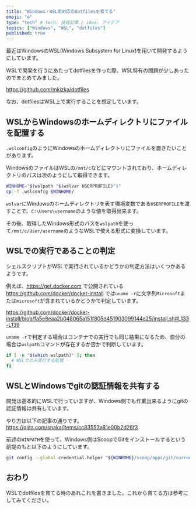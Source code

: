 ```yaml
---
title: "Windows・WSL両対応のdotfilesを育てる"
emoji: "⚙"
type: "tech" # tech: 技術記事 / idea: アイデア
topics: ["Windows", "WSL", "dotfiles"]
published: true
---
```


最近はWindowsのWSL(Windows Subsystem for Linux)を用いて開発するようにしています。

WSLで開発を行うにあたってdotfilesを作った際、WSL特有の問題が少しあったのでまとめてみました。

https://github.com/mkizka/dotfiles

なお、dotfilesはWSL上で実行することを想定しています。

## WSLからWindowsのホームディレクトリにファイルを配置する
`.wslconfig`のようにWindowsのホームディレクトリにファイルを置きたいことがあります。

WindowsのファイルはWSLの`/mnt/c`などにマウントされており、ホームディレクトリのパスは次のようにして取得できます。

```sh
WINHOME="$(wslpath "$(wslvar USERPROFILE)")"
cp -f .wslconfig $WINHOME/
```

`wslvar`にWindowsのホームディレクトリを表す環境変数である`USERPROFILE`を渡すことで、`C:\Users\username`のような値を取得出来ます。

その後、取得したWindows形式のパスを`wslpath`を使って`/mnt/c/User/username`のようなWSLで使える形式に変換しています。

## WSLでの実行であることの判定
シェルスクリプトがWSLで実行されているかどうかの判定方法はいくつかあるようです。

例えば、https://get.docker.com で公開されている https://github.com/docker/docker-install では`uname -r`に文字列`Microsoft`または`microsoft`が含まれているかどうかで判定しています。

https://github.com/docker/docker-install/blob/fa5e8eaa2b048065a151f805d451903099144e25/install.sh#L133-L139

`uname -r`で判定する場合はコンテナでの実行でも同じ結果になるため、自分の場合は`wslpath`コマンドが存在するか否かで判断しています。

```sh
if [ -n "$(which wslpath)" ]; then
  # WSLでのみ実行する処理
fi
```

## WSLとWindowsでgitの認証情報を共有する
開発は基本的にWSLで行っていますが、Windows側でも作業出来るようにgitの認証情報は共有しています。

やり方は以下の記事の通りです。
https://qiita.com/snaka/items/cc83553a81e00b2d26f3

前述の`WINPATH`を使って、Windows側はScoopでGitをインストールするという前提のもと以下のようにしています。

```sh
git config --global credential.helper "${WINHOME}/scoop/apps/git/current/mingw64/libexec/git-core/git-credential-manager-core.exe"
```

## おわり
WSLでdotfilesを育てる時のあれこれを書きました。これから育てる方は参考にしてみてください。
